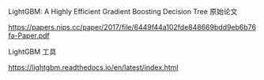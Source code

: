 
LightGBM: A Highly Efficient Gradient Boosting Decision Tree 原始论文

https://papers.nips.cc/paper/2017/file/6449f44a102fde848669bdd9eb6b76fa-Paper.pdf


LightGBM 工具

https://lightgbm.readthedocs.io/en/latest/index.html


